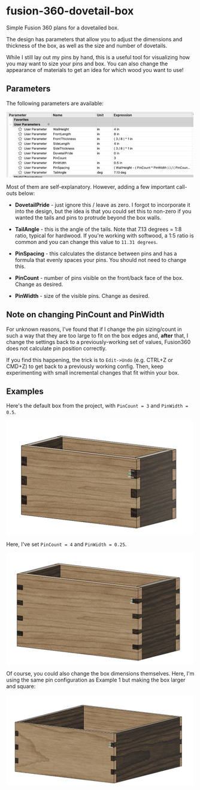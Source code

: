 # fusion-360-dovetail-box

Simple Fusion 360 plans for a dovetailed box.

The design has parameters that allow you to adjust the dimensions and thickness of the box, as well as the size and number of dovetails. 

While I still lay out my pins by hand, this is a useful tool for visualizing how you may want to size your pins and box. You can also change the appearance of materials to get an idea for which wood you want to use!

## Parameters

The following parameters are available: 

<img src="images/params.png" width="500">

Most of them are self-explanatory. However, adding a few important call-outs below: 

* **DovetailPride** - just ignore this / leave as zero. I forgot to incorporate it into the design, but the idea is that you could set this to non-zero if you wanted the tails and pins to protrude beyond the box walls.

* **TailAngle** - this is the angle of the tails. Note that 7.13 degrees = 1:8 ratio, typical for hardwood. If you're working with softwood, a 1:5 ratio is common and you can change this value to `11.31 degrees`.

* **PinSpacing** - this calculates the distance between pins and has a formula that evenly spaces your pins. You should not need to change this. 

* **PinCount** - number of pins visible on the front/back face of the box. Change as desired. 

* **PinWidth** - size of the visible pins. Change as desired. 

## Note on changing PinCount and PinWidth

For unknown reasons, I've found that if I change the pin sizing/count in such a way that they are too large to fit on the box edges and, **after** that, I change the settings back to a previously-working set of values, Fusion360 does not calculate pin position correctly. 

If you find this happening, the trick is to `Edit->Undo` (e.g. CTRL+Z or CMD+Z) to get back to a previously working config. Then, keep experimenting with small incremental changes that fit within your box. 

## Examples

Here's the default box from the project, with `PinCount = 3` and `PinWidth = 0.5`.

<img src="images/1.png" width="500">

Here, I've set `PinCount = 4` and `PinWidth = 0.25`.

<img src="images/2.png" width="500">    

Of course, you could also change the box dimensions themselves. Here, I'm using the same pin configuration as Example 1 but making the box larger and square: 

<img src="images/3.png" width="500">    
